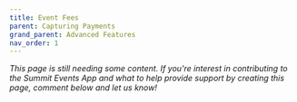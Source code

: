 ```yaml
---
title: Event Fees
parent: Capturing Payments
grand_parent: Advanced Features
nav_order: 1
---
```



*This page is still needing some content. If you're interest in contributing to the Summit Events App and what to help provide support by creating this page, comment below and let us know!*
